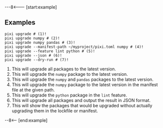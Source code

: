 ---8<--- [start:example]

## Examples

```shell
pixi upgrade # (1)!
pixi upgrade numpy # (2)!
pixi upgrade numpy pandas # (3)!
pixi upgrade --manifest-path ~/myproject/pixi.toml numpy # (4)!
pixi upgrade --feature lint python # (5)!
pixi upgrade --json # (6)!
pixi upgrade --dry-run # (7)!
```

1. This will upgrade all packages to the latest version.
2. This will upgrade the `numpy` package to the latest version.
3. This will upgrade the `numpy` and `pandas` packages to the latest version.
4. This will upgrade the `numpy` package to the latest version in the manifest file at the given path.
5. This will upgrade the `python` package in the `lint` feature.
6. This will upgrade all packages and output the result in JSON format.
7. This will show the packages that would be upgraded without actually upgrading them in the lockfile or manifest.

--8<-- [end:example]
